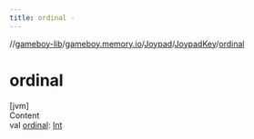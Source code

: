 ```yaml
---
title: ordinal -
---
```

//[gameboy-lib](../../../index.md)/[gameboy.memory.io](../../index.md)/[Joypad](../index.md)/[JoypadKey](index.md)/[ordinal](ordinal.md)



# ordinal  
[jvm]  
Content  
val [ordinal](ordinal.md): [Int](https://kotlinlang.org/api/latest/jvm/stdlib/kotlin/-int/index.html)  



